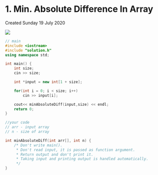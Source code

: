 # 1. Min. Absolute Difference In Array
Created Sunday 19 July 2020

![](/assets/1._Min._Absolute_Difference_In_Array_-_40-image-1.png)

```cpp
// main
#include <iostream>
#include "solution.h"
using namespace std;

int main() {
	int size;
	cin >> size;

	int *input = new int[1 + size];

	for(int i = 0; i < size; i++)
		cin >> input[i];

	cout<< minAbsoluteDiff(input,size) << endl;
	return 0;
}

//your code
// arr - input array
// n - size of array

int minAbsoluteDiff(int arr[], int n) {
    /* Don't write main().
     * Don't read input, it is passed as function argument.
     * Return output and don't print it.
     * Taking input and printing output is handled automatically.
     */
}
```
